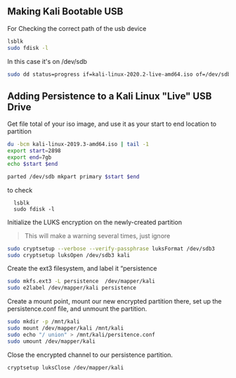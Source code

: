 ## Making Kali Bootable USB

For Checking the correct path of the usb device

```bash
lsblk
sudo fdisk -l
```
In this case it's on /dev/sdb

```bash
sudo dd status=progress if=kali-linux-2020.2-live-amd64.iso of=/dev/sdb bs=1M
```

## Adding Persistence to a Kali Linux "Live" USB Drive

Get file total of your iso image, and use it as your start to end location to partition 

```bash
du -bcm kali-linux-2019.3-amd64.iso | tail -1
export start=2898
export end=7gb
echo $start $end

parted /dev/sdb mkpart primary $start $end
```  

to check
```
  lsblk
  sudo fdisk -l
```

Initialize the LUKS encryption on the newly-created partition
> This will make a warning several times, just ignore

```bash
sudo cryptsetup --verbose --verify-passphrase luksFormat /dev/sdb3
sudo cryptsetup luksOpen /dev/sdb3 kali
```

Create the ext3 filesystem, and label it “persistence

```bash
sudo mkfs.ext3 -L persistence  /dev/mapper/kali
sudo e2label /dev/mapper/kali persistence
```

Create a mount point, mount our new encrypted partition there, set up the persistence.conf file, and unmount the partition.

```bash
sudo mkdir -p /mnt/kali
sudo mount /dev/mapper/kali /mnt/kali
sudo echo "/ union" > /mnt/kali/persitence.conf
sudo umount /dev/mapper/kali
```

Close the encrypted channel to our persistence partition.

```bash
cryptsetup luksClose /dev/mapper/kali
```
